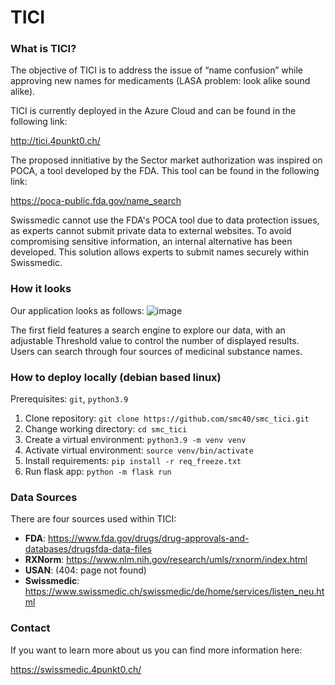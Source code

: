 # TICI

### What is TICI?
The objective of TICI is to address the issue of “name confusion” while approving new names for medicaments (LASA problem: look alike sound alike). 

TICI is currently deployed in the Azure Cloud and can be found in the following link:

http://tici.4punkt0.ch/ 

The proposed innitiative by the Sector market authorization was inspired on POCA, a tool developed by the FDA. This tool can be found in the following link:

https://poca-public.fda.gov/name_search

Swissmedic cannot use the FDA's POCA tool due to data protection issues, as experts cannot submit private data to external websites. To avoid compromising sensitive information, an internal alternative has been developed. This solution allows experts to submit names securely within Swissmedic.

### How it looks

Our application looks as follows: ![image](https://github.com/smc40/smc_tici/assets/40054301/abc229f1-d0f6-4828-b49f-1b00f209b9fc)

The first field features a search engine to explore our data, with an adjustable Threshold value to control the number of displayed results. Users can search through four sources of medicinal substance names.

### How to deploy locally (debian based linux)
Prerequisites: `git`, `python3.9`

1. Clone repository: `git clone https://github.com/smc40/smc_tici.git `
2. Change working directory: `cd smc_tici`
3. Create a virtual environment: `python3.9 -m venv venv`
4. Activate virtual environment: `source venv/bin/activate`
5. Install requirements: `pip install -r req_freeze.txt`
6. Run flask app: `python -m flask run` 

### Data Sources

There are four sources used within TICI: 
- **FDA**: https://www.fda.gov/drugs/drug-approvals-and-databases/drugsfda-data-files
- **RXNorm**: https://www.nlm.nih.gov/research/umls/rxnorm/index.html
- **USAN**: (404: page not found)
- **Swissmedic**: https://www.swissmedic.ch/swissmedic/de/home/services/listen_neu.html

### Contact

If you want to learn more about us you can find more information here:

https://swissmedic.4punkt0.ch/
